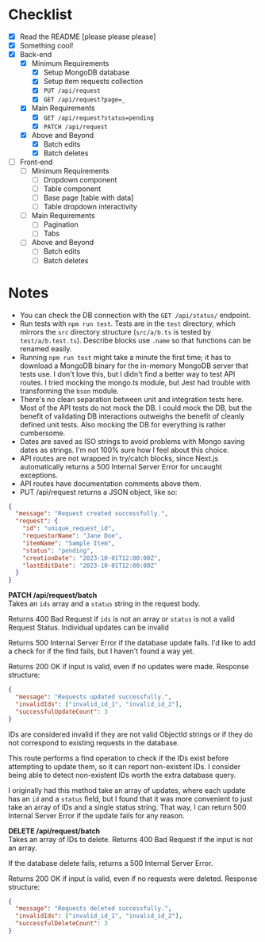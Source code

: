 # Checklist

<!-- Make sure you fill out this checklist with what you've done before submitting! -->

- [x] Read the README [please please please]
- [x] Something cool!
- [x] Back-end
  - [x] Minimum Requirements
    - [x] Setup MongoDB database
    - [x] Setup item requests collection
    - [x] `PUT /api/request`
    - [x] `GET /api/request?page=_`
  - [x] Main Requirements
    - [x] `GET /api/request?status=pending`
    - [x] `PATCH /api/request`
  - [x] Above and Beyond
    - [x] Batch edits
    - [x] Batch deletes
- [ ] Front-end
  - [ ] Minimum Requirements
    - [ ] Dropdown component
    - [ ] Table component
    - [ ] Base page [table with data]
    - [ ] Table dropdown interactivity
  - [ ] Main Requirements
    - [ ] Pagination
    - [ ] Tabs
  - [ ] Above and Beyond
    - [ ] Batch edits
    - [ ] Batch deletes

# Notes

- You can check the DB connection with the `GET /api/status/` endpoint.
- Run tests with `npm run test`. Tests are in the `test` directory, which mirrors the `src` directory structure (`src/a/b.ts` is tested by `test/a/b.test.ts`). Describe blocks use `.name` so that functions can be renamed easily.
- Running `npm run test` might take a minute the first time; it has to download a MongoDB binary for the in-memory MongoDB server that tests use. I don't love this, but I didn't find a better way to test API routes. I tried mocking the mongo.ts module, but Jest had trouble with transforming the `bson` module.
- There's no clean separation between unit and integration tests here. Most of the API tests do not mock the DB. I could mock the DB, but the benefit of validating DB interactions outweighs the benefit of cleanly defined unit tests. Also mocking the DB for everything is rather cumbersome.
- Dates are saved as ISO strings to avoid problems with Mongo saving dates as strings. I'm not 100% sure how I feel about this choice.
- API routes are not wrapped in try/catch blocks, since Next.js automatically returns a 500 Internal Server Error for uncaught exceptions.
- API routes have documentation comments above them.
- PUT /api/request returns a JSON object, like so:

```json
{
  "message": "Request created successfully.",
  "request": {
    "id": "unique_request_id",
    "requestorName": "Jane Doe",
    "itemName": "Sample Item",
    "status": "pending",
    "creationDate": "2023-10-01T12:00:00Z",
    "lastEditDate": "2023-10-01T12:00:00Z"
  }
}
```

**PATCH /api/request/batch**<br>
Takes an `ids` array and a `status` string in the request body.

Returns 400 Bad Request if `ids` is not an array or `status` is not a valid Request Status. Individual updates can be invalid

Returns 500 Internal Server Error if the database update fails. I'd like to add a check for if the find fails, but I haven't found a way yet.

Returns 200 OK if input is valid, even if no updates were made. Response structure:

```json
{
  "message": "Requests updated successfully.",
  "invalidIds": ["invalid_id_1", "invalid_id_2"],
  "successfulUpdateCount": 3
}
```

IDs are considered invalid if they are not valid ObjectId strings or if they do not correspond to existing requests in the database.

This route performs a find operation to check if the IDs exist before attempting to update them,
so it can report non-existent IDs. I consider being able to detect non-existent IDs worth the extra database query.

I originally had this method take an array of updates, where each update has an `id` and a `status` field, but I found that it was more convenient to just take an array of IDs and a single status string. That way, I can return 500 Internal Server Error if the update fails for any reason.

**DELETE /api/request/batch**<br>
Takes an array of IDs to delete. Returns 400 Bad Request if the input is not an array.

If the database delete fails, returns a 500 Internal Server Error.

Returns 200 OK if input is valid, even if no requests were deleted. Response structure:

```json
{
  "message": "Requests deleted successfully.",
  "invalidIds": ["invalid_id_1", "invalid_id_2"],
  "successfulDeleteCount": 3
}
```
